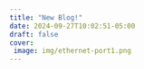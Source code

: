 ```yaml
---
title: "New Blog!"
date: 2024-09-27T10:02:51-05:00
draft: false
cover:
 image: img/ethernet-port1.png
---
```

